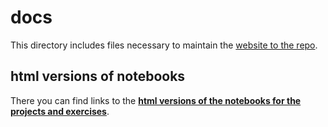# docs
This directory includes files necessary to maintain the [website to the repo](https://sabinem.github.io/udacity_DL/).

## html versions of notebooks
There you can find links to the [**html versions of the notebooks for the projects and exercises**](https://sabinem.github.io/udacity_DL/).
